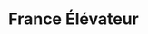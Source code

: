 ---
title: "France Élévateur"
url: /saint-ouen-laumone/france-elevateur/
shop: location de stockage
---